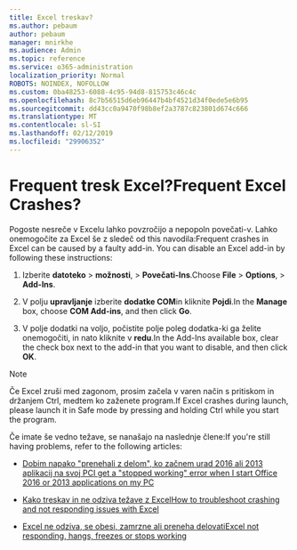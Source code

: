```yaml
---
title: Excel treskav?
ms.author: pebaum
author: pebaum
manager: mnirkhe
ms.audience: Admin
ms.topic: reference
ms.service: o365-administration
localization_priority: Normal
ROBOTS: NOINDEX, NOFOLLOW
ms.custom: 0ba48253-6088-4c95-94d8-815753c46c4c
ms.openlocfilehash: 8c7b56515d6eb96447b4bf4521d34f0ede5e6b95
ms.sourcegitcommit: dd43cc0a9470f98b8ef2a3787c823801d674c666
ms.translationtype: MT
ms.contentlocale: sl-SI
ms.lasthandoff: 02/12/2019
ms.locfileid: "29906352"
---
```

# <a name="frequent-excel-crashes"></a><span data-ttu-id="f588a-102">Frequent tresk Excel?</span><span class="sxs-lookup"><span data-stu-id="f588a-102">Frequent Excel Crashes?</span></span>

<span data-ttu-id="f588a-p101">Pogoste nesreče v Excelu lahko povzročijo a nepopoln povečati-v. Lahko onemogočite za Excel še z sledeč od this navodila:</span><span class="sxs-lookup"><span data-stu-id="f588a-p101">Frequent crashes in Excel can be caused by a faulty add-in. You can disable an Excel add-in by following these instructions:</span></span>
  
1. <span data-ttu-id="f588a-105">Izberite **datoteko** \> **možnosti**, \> **Povečati-Ins**.</span><span class="sxs-lookup"><span data-stu-id="f588a-105">Choose **File** \> **Options**, \> **Add-Ins**.</span></span>
    
2. <span data-ttu-id="f588a-106">V polju **upravljanje** izberite **dodatke COM**in kliknite **Pojdi**.</span><span class="sxs-lookup"><span data-stu-id="f588a-106">In the **Manage** box, choose **COM Add-ins**, and then click **Go**.</span></span>
    
3. <span data-ttu-id="f588a-107">V polje dodatki na voljo, počistite polje poleg dodatka-ki ga želite onemogočiti, in nato kliknite v **redu**.</span><span class="sxs-lookup"><span data-stu-id="f588a-107">In the Add-Ins available box, clear the check box next to the add-in that you want to disable, and then click **OK**.</span></span>
    
> [!NOTE]
> <span data-ttu-id="f588a-108">Če Excel zruši med zagonom, prosim začela v varen način s pritiskom in držanjem Ctrl, medtem ko zaženete program.</span><span class="sxs-lookup"><span data-stu-id="f588a-108">If Excel crashes during launch, please launch it in Safe mode by pressing and holding Ctrl while you start the program.</span></span> 
  
<span data-ttu-id="f588a-109">Če imate še vedno težave, se nanašajo na naslednje člene:</span><span class="sxs-lookup"><span data-stu-id="f588a-109">If you're still having problems, refer to the following articles:</span></span>
  
- [<span data-ttu-id="f588a-110">Dobim napako "prenehali z delom", ko začnem urad 2016 ali 2013 aplikacij na svoj PC</span><span class="sxs-lookup"><span data-stu-id="f588a-110">I get a "stopped working" error when I start Office 2016 or 2013 applications on my PC</span></span>](https://support.office.com/article/52bd7985-4e99-4a35-84c8-2d9b8301a2fa.aspx)
    
- [<span data-ttu-id="f588a-111">Kako treskav in ne odziva težave z Excel</span><span class="sxs-lookup"><span data-stu-id="f588a-111">How to troubleshoot crashing and not responding issues with Excel</span></span>](https://support.microsoft.com/help/2758592/how-to-troubleshoot-crashing-and-not-responding-issues-with-excel)
    
- [<span data-ttu-id="f588a-112">Excel ne odziva, se obesi, zamrzne ali preneha delovati</span><span class="sxs-lookup"><span data-stu-id="f588a-112">Excel not responding, hangs, freezes or stops working</span></span>](https://support.office.com/article/37e7d3c9-9e84-40bf-a805-4ca6853a1ff4.aspx)
    
